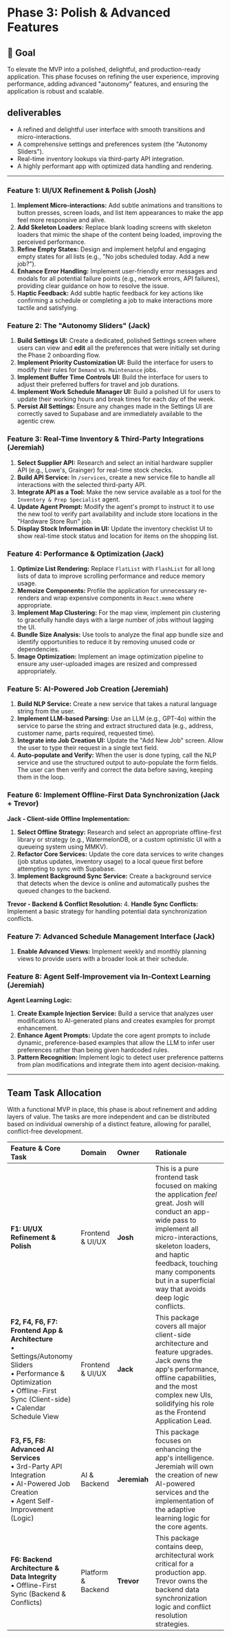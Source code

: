 # Phase 3: Polish & Advanced Features

## 🎯 Goal
To elevate the MVP into a polished, delightful, and production-ready application. This phase focuses on refining the user experience, improving performance, adding advanced "autonomy" features, and ensuring the application is robust and scalable.

##  deliverables
- A refined and delightful user interface with smooth transitions and micro-interactions.
- A comprehensive settings and preferences system (the "Autonomy Sliders").
- Real-time inventory lookups via third-party API integration.
- A highly performant app with optimized data handling and rendering.

---

### Feature 1: UI/UX Refinement & Polish (Josh)

1.  **Implement Micro-interactions:** Add subtle animations and transitions to button presses, screen loads, and list item appearances to make the app feel more responsive and alive.
2.  **Add Skeleton Loaders:** Replace blank loading screens with skeleton loaders that mimic the shape of the content being loaded, improving the perceived performance.
3.  **Refine Empty States:** Design and implement helpful and engaging empty states for all lists (e.g., "No jobs scheduled today. Add a new job?").
4.  **Enhance Error Handling:** Implement user-friendly error messages and modals for all potential failure points (e.g., network errors, API failures), providing clear guidance on how to resolve the issue.
5.  **Haptic Feedback:** Add subtle haptic feedback for key actions like confirming a schedule or completing a job to make interactions more tactile and satisfying.

### Feature 2: The "Autonomy Sliders" (Jack)

1.  **Build Settings UI:** Create a dedicated, polished Settings screen where users can view and **edit** all the preferences that were initially set during the Phase 2 onboarding flow.
2.  **Implement Priority Customization UI:** Build the interface for users to modify their rules for `Demand` vs. `Maintenance` jobs.
3.  **Implement Buffer Time Controls UI:** Build the interface for users to adjust their preferred buffers for travel and job durations.
4.  **Implement Work Schedule Manager UI:** Build a polished UI for users to update their working hours and break times for each day of the week.
5.  **Persist All Settings:** Ensure any changes made in the Settings UI are correctly saved to Supabase and are immediately available to the agentic crew.

### Feature 3: Real-Time Inventory & Third-Party Integrations (Jeremiah)

1.  **Select Supplier API:** Research and select an initial hardware supplier API (e.g., Lowe's, Grainger) for real-time stock checks.
2.  **Build API Service:** In `/services`, create a new service file to handle all interactions with the selected third-party API.
3.  **Integrate API as a Tool:** Make the new service available as a tool for the `Inventory & Prep Specialist` agent.
4.  **Update Agent Prompt:** Modify the agent's prompt to instruct it to use the new tool to verify part availability and include store locations in the "Hardware Store Run" job.
5.  **Display Stock Information in UI:** Update the inventory checklist UI to show real-time stock status and location for items on the shopping list.

### Feature 4: Performance & Optimization (Jack)

1.  **Optimize List Rendering:** Replace `FlatList` with `FlashList` for all long lists of data to improve scrolling performance and reduce memory usage.
2.  **Memoize Components:** Profile the application for unnecessary re-renders and wrap expensive components in `React.memo` where appropriate.
3.  **Implement Map Clustering:** For the map view, implement pin clustering to gracefully handle days with a large number of jobs without lagging the UI.
4.  **Bundle Size Analysis:** Use tools to analyze the final app bundle size and identify opportunities to reduce it by removing unused code or dependencies.
5.  **Image Optimization:** Implement an image optimization pipeline to ensure any user-uploaded images are resized and compressed appropriately.

### Feature 5: AI-Powered Job Creation (Jeremiah)

1.  **Build NLP Service:** Create a new service that takes a natural language string from the user.
2.  **Implement LLM-based Parsing:** Use an LLM (e.g., GPT-4o) within the service to parse the string and extract structured data (e.g., address, customer name, parts required, requested time).
3.  **Integrate into Job Creation UI:** Update the "Add New Job" screen. Allow the user to type their request in a single text field.
4.  **Auto-populate and Verify:** When the user is done typing, call the NLP service and use the structured output to auto-populate the form fields. The user can then verify and correct the data before saving, keeping them in the loop.

### Feature 6: Implement Offline-First Data Synchronization (Jack + Trevor)

**Jack - Client-side Offline Implementation:**
1.  **Select Offline Strategy:** Research and select an appropriate offline-first library or strategy (e.g., WatermelonDB, or a custom optimistic UI with a queueing system using MMKV).
2.  **Refactor Core Services:** Update the core data services to write changes (job status updates, inventory usage) to a local queue first before attempting to sync with Supabase.
3.  **Implement Background Sync Service:** Create a background service that detects when the device is online and automatically pushes the queued changes to the backend.

**Trevor - Backend & Conflict Resolution:**
4.  **Handle Sync Conflicts:** Implement a basic strategy for handling potential data synchronization conflicts.

### Feature 7: Advanced Schedule Management Interface (Jack)

1.  **Enable Advanced Views:** Implement weekly and monthly planning views to provide users with a broader look at their schedule.

### Feature 8: Agent Self-Improvement via In-Context Learning (Jeremiah)

**Agent Learning Logic:**
1.  **Create Example Injection Service:** Build a service that analyzes user modifications to AI-generated plans and creates examples for prompt enhancement.
2.  **Enhance Agent Prompts:** Update the core agent prompts to include dynamic, preference-based examples that allow the LLM to infer user preferences rather than being given hardcoded rules.
3.  **Pattern Recognition:** Implement logic to detect user preference patterns from plan modifications and integrate them into agent decision-making.

---

## Team Task Allocation
With a functional MVP in place, this phase is about refinement and adding layers of value. The tasks are more independent and can be distributed based on individual ownership of a distinct feature, allowing for parallel, conflict-free development.

| Feature & Core Task | Domain | Owner | Rationale |
| :--- | :--- | :--- | :--- |
| **F1: UI/UX Refinement & Polish** | Frontend & UI/UX | **Josh** | This is a pure frontend task focused on making the application *feel* great. Josh will conduct an app-wide pass to implement all micro-interactions, skeleton loaders, and haptic feedback, touching many components but in a superficial way that avoids deep logic conflicts. |
| **F2, F4, F6, F7: Frontend App & Architecture** <br/> • Settings/Autonomy Sliders <br/> • Performance & Optimization <br/> • Offline-First Sync (Client-side) <br/> • Calendar Schedule View | Frontend & UI/UX | **Jack** | This package covers all major client-side architecture and feature upgrades. Jack owns the app's performance, offline capabilities, and the most complex new UIs, solidifying his role as the Frontend Application Lead. |
| **F3, F5, F8: Advanced AI Services** <br/> • 3rd-Party API Integration <br/> • AI-Powered Job Creation <br/> • Agent Self-Improvement (Logic) | AI & Backend | **Jeremiah** | This package focuses on enhancing the app's intelligence. Jeremiah will own the creation of new AI-powered services and the implementation of the adaptive learning logic for the core agents. |
| **F6: Backend Architecture & Data Integrity** <br/> • Offline-First Sync (Backend & Conflicts) | Platform & Backend | **Trevor** | This package contains deep, architectural work critical for a production app. Trevor owns the backend data synchronization logic and conflict resolution strategies. | 
